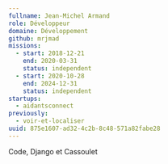 ```yaml
---
fullname: Jean-Michel Armand
role: Développeur
domaine: Développement
github: mrjmad
missions:
  - start: 2018-12-21
    end: 2020-03-31
    status: independent
  - start: 2020-10-28
    end: 2024-12-31
    status: independent
startups:
  - aidantsconnect
previously:
  - voir-et-localiser
uuid: 875e1607-ad32-4c2b-8c48-571a82fabe28
---
```

Code, Django et Cassoulet
